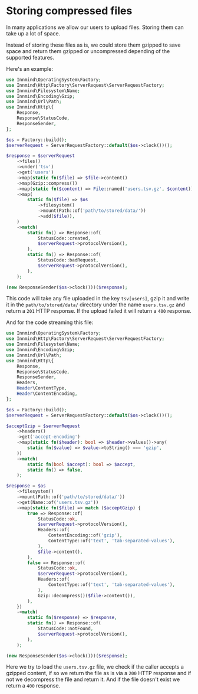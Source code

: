 # Storing compressed files

In many applications we allow our users to upload files. Storing them can take up a lot of space.

Instead of storing these files as is, we could store them gzipped to save space and return them gzipped or uncompressed depending of the supported features.

Here's an example:

```php
use Innmind\OperatingSystem\Factory;
use Innmind\Http\Factory\ServerRequest\ServerRequestFactory;
use Innmind\Filesystem\Name;
use Innmind\Encoding\Gzip;
use Innmind\Url\Path;
use Innmind\Http\{
    Response,
    Response\StatusCode,
    ResponseSender,
};

$os = Factory::build();
$serverRequest = ServerRequestFactory::default($os->clock())();

$response = $serverRequest
    ->files()
    ->under('tsv')
    ->get('users')
    ->map(static fn($file) => $file->content()
    ->map(Gzip::compress())
    ->map(static fn($content) => File::named('users.tsv.gz', $content))
    ->map(
        static fn($file) => $os
            ->filesystem()
            ->mount(Path::of('path/to/stored/data/'))
            ->add($file)),
    )
    ->match(
        static fn() => Response::of(
            StatusCode::created,
            $serverRequest->protocolVersion(),
        ),
        static fn() => Response::of(
            StatusCode::badRequest,
            $serverRequest->protocolVersion(),
        ),
    );

(new ResponseSender($os->clock()))($response);
```

This code will take any file uploaded in the key `tsv[users]`, gzip it and write it in the `path/to/stored/data/` directory under the name `users.tsv.gz` and return a `201` HTTP response. If the upload failed it will return a `400` response.

And for the code streaming this file:

```php
use Innmind\OperatingSystem\Factory;
use Innmind\Http\Factory\ServerRequest\ServerRequestFactory;
use Innmind\Filesystem\Name;
use Innmind\Encoding\Gzip;
use Innmind\Url\Path;
use Innmind\Http\{
    Response,
    Response\StatusCode,
    ResponseSender,
    Headers,
    Header\ContentType,
    Header\ContentEncoding,
};

$os = Factory::build();
$serverRequest = ServerRequestFactory::default($os->clock())();

$acceptGzip = $serverRequest
    ->headers()
    ->get('accept-encoding')
    ->map(static fn($header): bool => $header->values()->any(
        static fn($value) => $value->toString() === 'gzip',
    ))
    ->match(
        static fn(bool $accept): bool => $accept,
        static fn() => false,
    );

$response = $os
    ->filesystem()
    ->mount(Path::of('path/to/stored/data/'))
    ->get(Name::of('users.tsv.gz'))
    ->map(static fn($file) => match ($acceptGzip) {
        true => Response::of(
            StatusCode::ok,
            $serverRequest->protocolVersion(),
            Headers::of(
                ContentEncoding::of('gzip'),
                ContentType::of('text', 'tab-separated-values'),
            ),
            $file->content(),
        ),
        false => Response::of(
            StatusCode::ok,
            $serverRequest->protocolVersion(),
            Headers::of(
                ContentType::of('text', 'tab-separated-values'),
            ),
            Gzip::decompress()($file->content()),
        ),
    })
    ->match(
        static fn($response) => $response,
        static fn() => Response::of(
            StatusCode::notFound,
            $serverRequest->protocolVersion(),
        ),
    );

(new ResponseSender($os->clock()))($response);
```

Here we try to load the `users.tsv.gz` file, we check if the caller accepts a gzipped content, if so we return the file as is via a `200` HTTP response and if not we decompress the file and return it. And if the file doesn't exist we return a `400` response.

